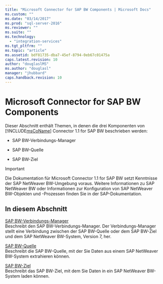 ```yaml
---
title: "Microsoft Connector for SAP BW Components | Microsoft Docs"
ms.custom: ""
ms.date: "03/14/2017"
ms.prod: "sql-server-2016"
ms.reviewer: ""
ms.suite: ""
ms.technology: 
  - "integration-services"
ms.tgt_pltfrm: ""
ms.topic: "article"
ms.assetid: bdf81735-dba7-45ef-8794-0eb67c01475a
caps.latest.revision: 10
author: "douglaslMS"
ms.author: "douglasl"
manager: "jhubbard"
caps.handback.revision: 10
---
```

# Microsoft Connector for SAP BW Components
  Dieser Abschnitt enthält Themen, in denen die drei Komponenten von [!INCLUDE[msCoName](../includes/msconame-md.md)] Connector 1.1 for SAP BW beschrieben werden:  
  
-   SAP BW-Verbindungs-Manager  
  
-   SAP BW-Quelle  
  
-   SAP BW-Ziel  
  
> [!IMPORTANT]  
>  Die Dokumentation für Microsoft Connector 1.1 for SAP BW setzt Kenntnisse der SAP NetWeaver BW-Umgebung voraus. Weitere Informationen zu SAP NetWeaver BW oder Informationen zur Konfiguration von SAP NetWeaver BW-Objekten und -Prozessen finden Sie in der SAP-Dokumentation.  
  
## In diesem Abschnitt  
 [SAP BW-Verbindungs-Manager](../integration-services/connection-manager/sap-bw-connection-manager.md)  
 Beschreibt den SAP BW-Verbindungs-Manager. Der Verbindungs-Manager stellt eine Verbindung zwischen der SAP BW-Quelle oder dem SAP BW-Ziel und dem SAP NetWeaver BW-System, Version 7, her.  
  
 [SAP BW-Quelle](../integration-services/data-flow/sap-bw-source.md)  
 Beschreibt die SAP BW-Quelle, mit der Sie Daten aus einem SAP NetWeaver BW-System extrahieren können.  
  
 [SAP BW-Ziel](../integration-services/data-flow/sap-bw-destination.md)  
 Beschreibt das SAP BW-Ziel, mit dem Sie Daten in ein SAP NetWeaver BW-System laden können.  
  
  